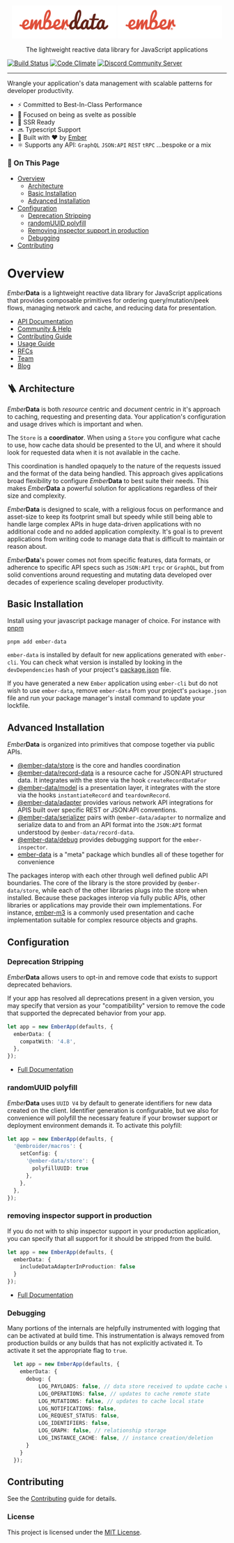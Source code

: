 <p align="center">
  <img
    class="project-logo"
    src="./ember-data-logo-light.svg#gh-light-mode-only"
    alt="EmberData"
    width="240px"
    title="EmberData"
    />
  <img
    class="project-logo"
    src="./ember-data-logo-dark.svg#gh-dark-mode-only"
    alt="EmberData"
    width="240px"
    title="EmberData"
    />
</p>


<p align="center">The lightweight reactive data library for JavaScript applications</p>

[![Build Status](https://github.com/emberjs/data/workflows/CI/badge.svg)](https://github.com/emberjs/data/actions?workflow=CI)
[![Code Climate](https://codeclimate.com/github/emberjs/data/badges/gpa.svg)](https://codeclimate.com/github/emberjs/data)
[![Discord Community Server](https://img.shields.io/discord/480462759797063690.svg?logo=discord)](https://discord.gg/zT3asNS)

---

Wrangle your application's data management with scalable patterns for developer productivity.

- ⚡️  Committed to Best-In-Class Performance
- 🌲 Focused on being as svelte as possible
- 🚀 SSR Ready
- 🔜 Typescript Support
- 🐹 Built with ♥️ by [Ember](https://emberjs.com)
- ⚛️ Supports any API: `GraphQL` `JSON:API` `REST` `tRPC` ...bespoke or a mix

### 📖 On This Page 

- [Overview](./#overview)
  - [Architecture](./#-architecture)
  - [Basic Installation](./#basic-installation)
  - [Advanced Installation](./#advanced-installation)
- [Configuration](./#configuration)
  - [Deprecation Stripping](./#deprecation-stripping)
  - [randomUUID polyfill](./#randomuuid-polyfill)
  - [Removing inspector support in production](./#removing-inspector-support-in-production)
  - [Debugging](./#debugging)
- [Contributing](./#contributing)

# Overview

*Ember***Data** is a lightweight reactive data library for JavaScript applications that provides composable primitives for ordering query/mutation/peek flows, managing network and cache, and reducing data for presentation.

- [API Documentation](https://api.emberjs.com/ember-data/release)
- [Community & Help](https://emberjs.com/community)
- [Contributing Guide](./CONTRIBUTING.md)
- [Usage Guide](https://guides.emberjs.com/release/models/)
- [RFCs](https://github.com/emberjs/rfcs/labels/T-ember-data)
- [Team](https://emberjs.com/team)
- [Blog](https://emberjs.com/blog)



## 🪜 Architecture

*Ember***Data** is both *resource* centric and *document* centric in it's approach to caching, requesting and presenting data. Your application's configuration and usage drives which is important and when.

The `Store` is a **coordinator**. When using a `Store` you configure what cache to use, how cache data should be presented to the UI, and where it should look for requested data when it is not available in the cache.

This coordination is handled opaquely to the nature of the requests issued and the format of the data being handled. This approach gives applications broad flexibility to configure *Ember***Data** to best suite their needs. This makes *Ember***Data** a powerful solution for applications regardless of their size and complexity.

*Ember***Data** is designed to scale, with a religious focus on performance and asset-size to keep its footprint small but speedy while still being able to handle large complex APIs in huge data-driven applications with no additional code and no added application complexity. It's goal is to prevent applications from writing code to manage data that is difficult to maintain or reason about.

*Ember***Data**'s power comes not from specific features, data formats, or adherence to specific API specs such as `JSON:API` `trpc` or `GraphQL`, but from solid conventions around requesting and mutating data developed over decades of experience scaling developer productivity.



## Basic Installation

Install using your javascript package manager of choice. For instance with [pnpm](https://pnpm.io/)

```no-highlight
pnpm add ember-data
```

`ember-data` is installed by default for new applications generated with `ember-cli`. You can check what version is installed by looking in the `devDependencies` hash of your project's [package.json](https://docs.npmjs.com/cli/v8/configuring-npm/package-json) file.

If you have generated a new `Ember` application using `ember-cli` but do 
not wish to use `ember-data`, remove `ember-data` from your project's `package.json` file and run your package manager's install command to update your lockfile.

## Advanced Installation

*Ember***Data** is organized into primitives that compose together via public APIs.

- [@ember-data/store](./packages/store) is the core and handles coordination
- [@ember-data/record-data](./packages/record-data) is a resource cache for JSON:API structured data. It integrates with the store via the hook `createRecordDataFor`
- [@ember-data/model](./packages/model) is a presentation layer, it integrates with the store via the hooks `instantiateRecord` and `teardownRecord`.
- [@ember-data/adapter](./packages/adapter) provides various network API integrations for APIS built over specific REST or JSON:API conventions.
- [@ember-data/serializer](./packages/serializer) pairs with `@ember-data/adapter` to normalize and serialize data to and from an API format into the `JSON:API` format understood by `@ember-data/record-data`.
- [@ember-data/debug](./packages/debug) provides debugging support for the `ember-inspector`.
- [ember-data](./packages/-ember-data) is a "meta" package which bundles all of these together for convenience

The packages interop with each other through well defined public API boundaries. The core
of the library is the store provided by `@ember-data/store`, while each of the other libraries plugs into the store when installed. Because these packages interop via fully
public APIs, other libraries or applications may provide their own implementations. For instance, [ember-m3](https://github.com/hjdivad/ember-m3) is a commonly used presentation and cache implementation suitable for complex resource objects and graphs.

## Configuration

### Deprecation Stripping

*Ember***Data** allows users to opt-in and remove code that exists to support deprecated behaviors.

If your app has resolved all deprecations present in a given version, you may specify that version as your "compatibility" version to remove the code that supported the deprecated behavior from your app.

```ts
let app = new EmberApp(defaults, {
  emberData: {
    compatWith: '4.8',
  },
});
```

- [Full Documentation](https://api.emberjs.com/ember-data/release/modules/@ember-data%2Fdeprecations)

### randomUUID polyfill

*Ember***Data** uses `UUID V4` by default to generate identifiers for new data created on the client. Identifier generation is configurable, but we also for convenience will polyfill
the necessary feature if your browser support or deployment environment demands it. To
activate this polyfill:

```ts
let app = new EmberApp(defaults, {
  '@embroider/macros': {
    setConfig: {
      '@ember-data/store': {
        polyfillUUID: true
      },
    },
  },
});
```

### removing inspector support in production

If you do not with to ship inspector support in your production application, you can specify
that all support for it should be stripped from the build.

```ts
let app = new EmberApp(defaults, {
  emberData: {
    includeDataAdapterInProduction: false
  }
});
```

- [Full Documentation](https://api.emberjs.com/ember-data/release/modules/@ember-data%2Fdebug)

### Debugging

Many portions of the internals are helpfully instrumented with logging that can be activated
at build time. This instrumentation is always removed from production builds or any builds
that has not explicitly activated it. To activate it set the appropriate flag to `true`.

```ts
  let app = new EmberApp(defaults, {
    emberData: {
      debug: {
          LOG_PAYLOADS: false, // data store received to update cache with
          LOG_OPERATIONS: false, // updates to cache remote state
          LOG_MUTATIONS: false, // updates to cache local state
          LOG_NOTIFICATIONS: false,
          LOG_REQUEST_STATUS: false,
          LOG_IDENTIFIERS: false,
          LOG_GRAPH: false, // relationship storage
          LOG_INSTANCE_CACHE: false, // instance creation/deletion
      }
    }
  });
  ```

## Contributing

See the [Contributing](CONTRIBUTING.md) guide for details.


### License

This project is licensed under the [MIT License](LICENSE.md).
